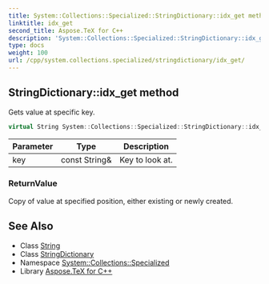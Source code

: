 ```yaml
---
title: System::Collections::Specialized::StringDictionary::idx_get method
linktitle: idx_get
second_title: Aspose.TeX for C++
description: 'System::Collections::Specialized::StringDictionary::idx_get method. Gets value at specific key in C++.'
type: docs
weight: 100
url: /cpp/system.collections.specialized/stringdictionary/idx_get/
---
```

## StringDictionary::idx_get method


Gets value at specific key.

```cpp
virtual String System::Collections::Specialized::StringDictionary::idx_get(const String &key) const override
```


| Parameter | Type | Description |
| --- | --- | --- |
| key | const String\& | Key to look at. |

### ReturnValue

Copy of value at specified position, either existing or newly created.

## See Also

* Class [String](../../../system/string/)
* Class [StringDictionary](../)
* Namespace [System::Collections::Specialized](../../)
* Library [Aspose.TeX for C++](../../../)

